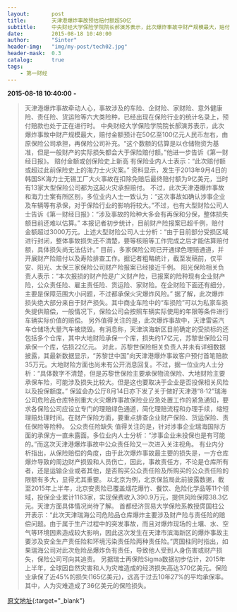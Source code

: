 ```yaml
---
layout:       post
title:        天津港爆炸事故预估赔付额超50亿
subtitle:     中央财经大学保险学院院长郝演苏表示，此次爆炸事故中财产规模最大，赔付金额预计在50亿至100亿元人民币左右，由原保险公司承担，再保险公司补充。“这个数额的估算是以仓储物资为基准，但是一般财产的实际损失都会大于保险赔付额。”
date:         2015-08-18 10:40:00
author:       "Sinter"
header-img:   "img/my-post/tech02.jpg"
header-mask:  0.3
catalog:      true
tags:
    - 第一财经
---
```


**2015-08-18 10:40:00**  **-**

> 天津港爆炸事故牵动人心，事故涉及的车险、企财险、家财险、意外健康险、责任险、货运险等六大类险种，已经出现在保险行业的统计名录上，预付赔款也处于正在进行时。
中央财经大学保险学院院长郝演苏表示，此次爆炸事故中财产规模最大，赔付金额预计在50亿至100亿元人民币左右，由原保险公司承担，再保险公司补充。“这个数额的估算是以仓储物资为基准，但是一般财产的实际损失都会大于保险赔付额。”他进一步告诉《第一财经日报》。
赔付金额或创保险史上新高
有保险业内人士表示：“此次赔付额或超过此前保险史上的海力士火灾案。”
资料显示，发生于2013年9月4日的韩国SK海力士无锡工厂大火事故在扣除免赔后最终赔付额为9亿美元，当时有13家大型保险公司都为这起火灾承担赔付。
不过，此次天津港爆炸事故和海力士案有所区别，多位业内人士一致认为：“这次事故如确认涉事企业及车辆等有承保，对于保险行业的影响将较大。”不过，也有大型财险公司人士告诉《第一财经日报》：“涉及事故的险种大多会有再保和分保，整体损失额目前还难以估算。”
本报记者初步统计，目前财产险报案已超千例，赔付金额超过3000万元。上述大型财险公司人士分析：“由于目前部分受损区域进行封闭，整体事故损失还不清楚，要等核赔等工作完成之后才能估算赔付额，具体损失尚无法估计。”
目前，多家保险公司已开通绿色理赔通道，并开展财产险赔付以及寿险排查工作。据记者粗略统计，截至发稿前，仅平安、阳光、太保三家保险公司财产险报案已经接近千例。
阳光保险相关负责人表示：“本次报损的财产险是广义财产险，已报案的险种现有企业财产险，公众责任险、雇主责任险、货运险、家财险。在企财险下面还有细分，主要是保障范围大小问题，不过都承保火灾爆炸风险。”
据了解，此次爆炸损失绝大部分来自于财产损失。其中商业车险中的“车损险”可以为私家车损失提供赔偿，一般情况下，保险公司会按照车辆实际使用的年限等条件进行车辆实际价值的赔偿。
另外值得关注的是，此次爆炸事故中，天津雷诺汽车仓储场大量汽车被烧毁。有消息称，天津滨海新区目前确定的受损标的还包括多个仓库，其中大地财险承保一个库，损失约17亿元，苏黎世保险公司承保一个库，估损22亿元。
对此，苏黎世保险相关负责人并未有详细数据披露，其最新数据显示，“苏黎世中国”向天津港爆炸事故客户预付首笔赔款35万元。大地财险方面也尚未有公开消息回复。不过，据一位业内人士分析：“具体数字不清楚，但是苏黎世保险主要承保物流保险、大地财险主要承保车险，可能涉及损失比较大。但是这也要取决于企业是否投保相关风险以及投保额度。”
保监会办公厅8月14日亦下发了关于做好天津港“8·12”瑞海公司危险品仓库特别重大火灾爆炸事故保险业应急处置工作的紧急通知，要求各保险公司应设立专门的理赔绿色通道，简化理赔流程和办理手续，缩短理赔处理时间。在财产保险方面，要重点排查企业财产保险、货运保险、责任保险等险种。
公众责任险缺失
值得关注的是，针对涉事企业瑞海国际方面的承保方一直未露面。多位业内人士分析：“涉事企业未投保也是有可能的。”而这次天津港爆炸事故中公众责任险又一次进入关注视角。
有业内分析指出，从保险赔偿的角度，由于此次爆炸事故最主要的损失是，一方仓库爆炸导致的周边财产损毁和人员伤亡，因此，事故责任方，不论是仓库所有者，还是运输企业或者其他，是否购买公众责任险及所购买的公众责任险的限额有多大，显得尤其重要。
以北京为例，北京保监局此前披露数据，截至2015年上半年，北京安责险已覆盖烟花爆竹、餐饮、危险化学品等11个领域，投保企业累计1163家，实现保费收入390.9万元，提供风险保障38.3亿元。天津方面具体情况尚待了解。
首都经济贸易大学保险系教授庹国柱公开表示：“此次天津瑞海公司危险品仓库爆炸主要涉及财产险与责任险的赔偿问题。由于属于生产过程中的突发事故，而且对爆炸现场的土壤、水、空气等环境因素造成较大影响，因此这次发生在天津市滨海新区的爆炸事故主要涉及安全生产责任险和环境污染责任险两种责任险。”庹国柱同时指出，如果瑞海公司对此次危险品爆炸负有责任，导致他人受到人身伤害或财产损失，保险公司可向其追责。
另据瑞士再保险Sigma数据初步估计，2015年上半年，全球因自然灾害和人为灾难造成的经济损失高达370亿美元。保险业承保了近45%的损失(165亿美元)，远高于过去10年27%的平均承保率。其中，人为灾难造成了36亿美元的保险损失。


[原文地址](http://www.yicai.com/news/4671391.html){:target="_blank"}


